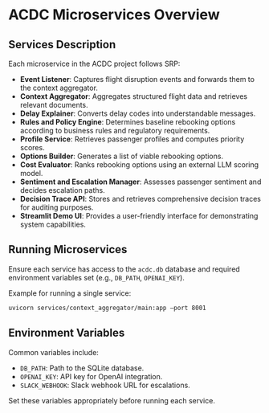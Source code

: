 # ACDC Microservices Overview

## Services Description

Each microservice in the ACDC project follows SRP:

- **Event Listener**: Captures flight disruption events and forwards them to the context aggregator.
- **Context Aggregator**: Aggregates structured flight data and retrieves relevant documents.
- **Delay Explainer**: Converts delay codes into understandable messages.
- **Rules and Policy Engine**: Determines baseline rebooking options according to business rules and regulatory requirements.
- **Profile Service**: Retrieves passenger profiles and computes priority scores.
- **Options Builder**: Generates a list of viable rebooking options.
- **Cost Evaluator**: Ranks rebooking options using an external LLM scoring model.
- **Sentiment and Escalation Manager**: Assesses passenger sentiment and decides escalation paths.
- **Decision Trace API**: Stores and retrieves comprehensive decision traces for auditing purposes.
- **Streamlit Demo UI**: Provides a user-friendly interface for demonstrating system capabilities.

## Running Microservices

Ensure each service has access to the `acdc.db` database and required environment variables set (e.g., `DB_PATH`, `OPENAI_KEY`).

Example for running a single service:

```bash
uvicorn services/context_aggregator/main:app –port 8001
```

## Environment Variables

Common variables include:
- `DB_PATH`: Path to the SQLite database.
- `OPENAI_KEY`: API key for OpenAI integration.
- `SLACK_WEBHOOK`: Slack webhook URL for escalations.

Set these variables appropriately before running each service.
